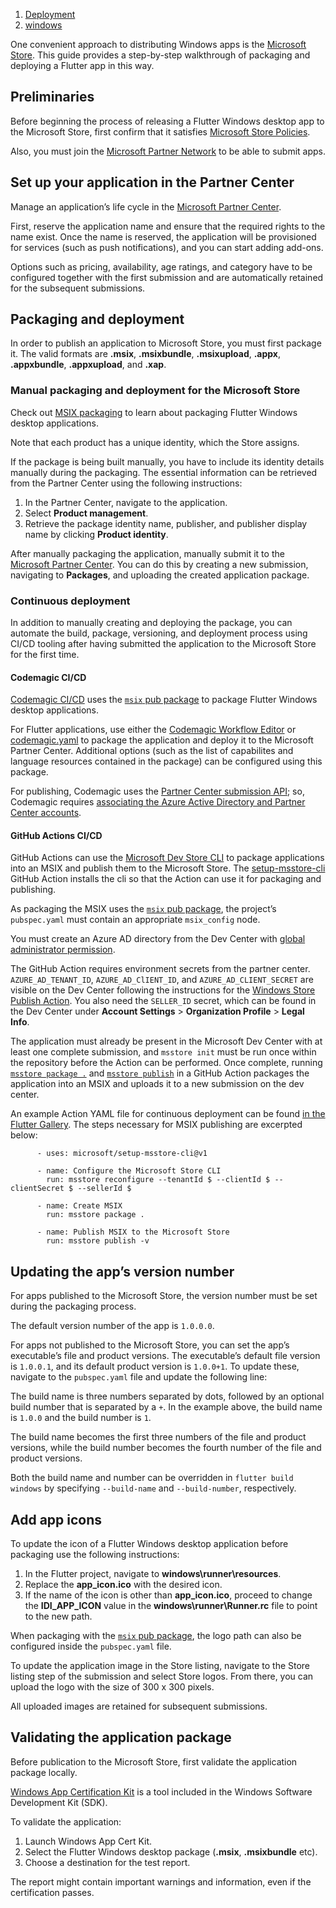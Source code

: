 1.  [Deployment](https://docs.flutter.dev/deployment)
2.  [windows](https://docs.flutter.dev/deployment/windows)

One convenient approach to distributing Windows apps is the [Microsoft Store](https://www.microsoft.com/store/apps/windows). This guide provides a step-by-step walkthrough of packaging and deploying a Flutter app in this way.

## Preliminaries

Before beginning the process of releasing a Flutter Windows desktop app to the Microsoft Store, first confirm that it satisfies [Microsoft Store Policies](https://docs.microsoft.com/windows/uwp/publish/store-policies/).

Also, you must join the [Microsoft Partner Network](https://partner.microsoft.com/) to be able to submit apps.

## Set up your application in the Partner Center

Manage an application’s life cycle in the [Microsoft Partner Center](https://partner.microsoft.com/).

First, reserve the application name and ensure that the required rights to the name exist. Once the name is reserved, the application will be provisioned for services (such as push notifications), and you can start adding add-ons.

Options such as pricing, availability, age ratings, and category have to be configured together with the first submission and are automatically retained for the subsequent submissions.

## Packaging and deployment

In order to publish an application to Microsoft Store, you must first package it. The valid formats are **.msix**, **.msixbundle**, **.msixupload**, **.appx**, **.appxbundle**, **.appxupload**, and **.xap**.

### Manual packaging and deployment for the Microsoft Store

Check out [MSIX packaging](https://docs.flutter.dev/platform-integration/windows/building#msix-packaging) to learn about packaging Flutter Windows desktop applications.

Note that each product has a unique identity, which the Store assigns.

If the package is being built manually, you have to include its identity details manually during the packaging. The essential information can be retrieved from the Partner Center using the following instructions:

1.  In the Partner Center, navigate to the application.
2.  Select **Product management**.
3.  Retrieve the package identity name, publisher, and publisher display name by clicking **Product identity**.

After manually packaging the application, manually submit it to the [Microsoft Partner Center](https://partner.microsoft.com/). You can do this by creating a new submission, navigating to **Packages**, and uploading the created application package.

### Continuous deployment

In addition to manually creating and deploying the package, you can automate the build, package, versioning, and deployment process using CI/CD tooling after having submitted the application to the Microsoft Store for the first time.

#### Codemagic CI/CD

[Codemagic CI/CD](https://codemagic.io/start/) uses the [`msix` pub package](https://pub.dev/packages/msix) to package Flutter Windows desktop applications.

For Flutter applications, use either the [Codemagic Workflow Editor](https://docs.codemagic.io/flutter-publishing/publishing-to-microsoft-store/) or [codemagic.yaml](https://docs.codemagic.io/yaml-publishing/microsoft-store/) to package the application and deploy it to the Microsoft Partner Center. Additional options (such as the list of capabilites and language resources contained in the package) can be configured using this package.

For publishing, Codemagic uses the [Partner Center submission API](https://docs.microsoft.com/azure/marketplace/azure-app-apis); so, Codemagic requires [associating the Azure Active Directory and Partner Center accounts](https://docs.microsoft.com/windows/uwp/publish/associate-azure-ad-with-partner-center).

#### GitHub Actions CI/CD

GitHub Actions can use the [Microsoft Dev Store CLI](https://learn.microsoft.com/windows/apps/publish/msstore-dev-cli/overview) to package applications into an MSIX and publish them to the Microsoft Store. The [setup-msstore-cli](https://github.com/microsoft/setup-msstore-cli) GitHub Action installs the cli so that the Action can use it for packaging and publishing.

As packaging the MSIX uses the [`msix` pub package](https://pub.dev/packages/msix), the project’s `pubspec.yaml` must contain an appropriate `msix_config` node.

You must create an Azure AD directory from the Dev Center with [global administrator permission](https://azure.microsoft.com/documentation/articles/active-directory-assign-admin-roles/).

The GitHub Action requires environment secrets from the partner center. `AZURE_AD_TENANT_ID`, `AZURE_AD_ClIENT_ID`, and `AZURE_AD_CLIENT_SECRET` are visible on the Dev Center following the instructions for the [Windows Store Publish Action](https://github.com/marketplace/actions/windows-store-publish#obtaining-your-credentials). You also need the `SELLER_ID` secret, which can be found in the Dev Center under **Account Settings** > **Organization Profile** > **Legal Info**.

The application must already be present in the Microsoft Dev Center with at least one complete submission, and `msstore init` must be run once within the repository before the Action can be performed. Once complete, running [`msstore package .`](https://learn.microsoft.com/windows/apps/publish/msstore-dev-cli/package-command) and [`msstore publish`](https://learn.microsoft.com/windows/apps/publish/msstore-dev-cli/publish-command) in a GitHub Action packages the application into an MSIX and uploads it to a new submission on the dev center.

An example Action YAML file for continuous deployment can be found [in the Flutter Gallery](https://github.com/flutter/gallery/blob/main/.github/workflows/release_deploy_windows.yml). The steps necessary for MSIX publishing are excerpted below:

```
      - uses: microsoft/setup-msstore-cli@v1

      - name: Configure the Microsoft Store CLI
        run: msstore reconfigure --tenantId $ --clientId $ --clientSecret $ --sellerId $

      - name: Create MSIX
        run: msstore package .

      - name: Publish MSIX to the Microsoft Store
        run: msstore publish -v
```

## Updating the app’s version number

For apps published to the Microsoft Store, the version number must be set during the packaging process.

The default version number of the app is `1.0.0.0`.

For apps not published to the Microsoft Store, you can set the app’s executable’s file and product versions. The executable’s default file version is `1.0.0.1`, and its default product version is `1.0.0+1`. To update these, navigate to the `pubspec.yaml` file and update the following line:

The build name is three numbers separated by dots, followed by an optional build number that is separated by a `+`. In the example above, the build name is `1.0.0` and the build number is `1`.

The build name becomes the first three numbers of the file and product versions, while the build number becomes the fourth number of the file and product versions.

Both the build name and number can be overridden in `flutter build windows` by specifying `--build-name` and `--build-number`, respectively.

## Add app icons

To update the icon of a Flutter Windows desktop application before packaging use the following instructions:

1.  In the Flutter project, navigate to **windows\\runner\\resources**.
2.  Replace the **app\_icon.ico** with the desired icon.
3.  If the name of the icon is other than **app\_icon.ico**, proceed to change the **IDI\_APP\_ICON** value in the **windows\\runner\\Runner.rc** file to point to the new path.

When packaging with the [`msix` pub package](https://pub.dev/packages/msix), the logo path can also be configured inside the `pubspec.yaml` file.

To update the application image in the Store listing, navigate to the Store listing step of the submission and select Store logos. From there, you can upload the logo with the size of 300 x 300 pixels.

All uploaded images are retained for subsequent submissions.

## Validating the application package

Before publication to the Microsoft Store, first validate the application package locally.

[Windows App Certification Kit](https://docs.microsoft.com/windows/uwp/debug-test-perf/windows-app-certification-kit) is a tool included in the Windows Software Development Kit (SDK).

To validate the application:

1.  Launch Windows App Cert Kit.
2.  Select the Flutter Windows desktop package (**.msix**, **.msixbundle** etc).
3.  Choose a destination for the test report.

The report might contain important warnings and information, even if the certification passes.